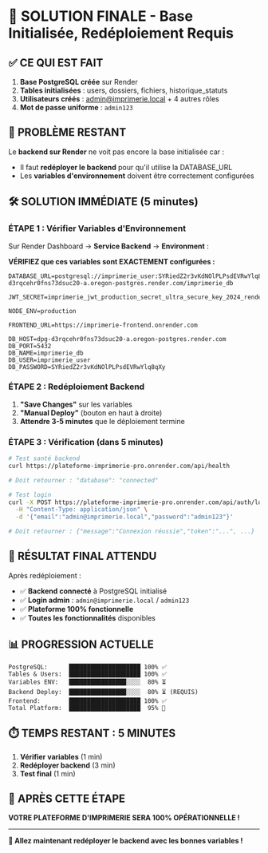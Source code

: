 # 🚀 SOLUTION FINALE - Base Initialisée, Redéploiement Requis

## ✅ CE QUI EST FAIT

1. **Base PostgreSQL créée** sur Render
2. **Tables initialisées** : users, dossiers, fichiers, historique_statuts  
3. **Utilisateurs créés** : admin@imprimerie.local + 4 autres rôles
4. **Mot de passe uniforme** : `admin123`

## 🚨 PROBLÈME RESTANT

Le **backend sur Render** ne voit pas encore la base initialisée car :
- Il faut **redéployer le backend** pour qu'il utilise la DATABASE_URL
- Les **variables d'environnement** doivent être correctement configurées

## 🛠️ SOLUTION IMMÉDIATE (5 minutes)

### **ÉTAPE 1 : Vérifier Variables d'Environnement**

Sur Render Dashboard → **Service Backend** → **Environment** :

**VÉRIFIEZ que ces variables sont EXACTEMENT configurées :**

```env
DATABASE_URL=postgresql://imprimerie_user:SYRiedZ2r3vKdNOlPLPsdEVRwYlq8qXy@dpg-d3rqcehr0fns73dsuc20-a.oregon-postgres.render.com/imprimerie_db

JWT_SECRET=imprimerie_jwt_production_secret_ultra_secure_key_2024_render

NODE_ENV=production

FRONTEND_URL=https://imprimerie-frontend.onrender.com

DB_HOST=dpg-d3rqcehr0fns73dsuc20-a.oregon-postgres.render.com
DB_PORT=5432
DB_NAME=imprimerie_db
DB_USER=imprimerie_user
DB_PASSWORD=SYRiedZ2r3vKdNOlPLPsdEVRwYlq8qXy
```

### **ÉTAPE 2 : Redéploiement Backend**

1. **"Save Changes"** sur les variables
2. **"Manual Deploy"** (bouton en haut à droite)
3. **Attendre 3-5 minutes** que le déploiement termine

### **ÉTAPE 3 : Vérification (dans 5 minutes)**

```bash
# Test santé backend
curl https://plateforme-imprimerie-pro.onrender.com/api/health

# Doit retourner : "database": "connected"

# Test login 
curl -X POST https://plateforme-imprimerie-pro.onrender.com/api/auth/login \
  -H "Content-Type: application/json" \
  -d '{"email":"admin@imprimerie.local","password":"admin123"}'

# Doit retourner : {"message":"Connexion réussie","token":"...", ...}
```

## 🎯 RÉSULTAT FINAL ATTENDU

Après redéploiement :
- ✅ **Backend connecté** à PostgreSQL initialisé
- ✅ **Login admin** : `admin@imprimerie.local` / `admin123`
- ✅ **Plateforme 100% fonctionnelle**
- ✅ **Toutes les fonctionnalités** disponibles

## 📊 PROGRESSION ACTUELLE

```
PostgreSQL:      ████████████████████ 100% ✅
Tables & Users:  ████████████████████ 100% ✅ 
Variables ENV:   ████████████████░░░░  80% ⏳
Backend Deploy:  ████████████████░░░░  80% ⏳ (REQUIS)
Frontend:        ████████████████████ 100% ✅
Total Platform:  ████████████████████  95% 🚀
```

## ⏱️ TEMPS RESTANT : 5 MINUTES

1. **Vérifier variables** (1 min)
2. **Redéployer backend** (3 min)  
3. **Test final** (1 min)

## 🎊 APRÈS CETTE ÉTAPE

**VOTRE PLATEFORME D'IMPRIMERIE SERA 100% OPÉRATIONNELLE !**

---

**🚀 Allez maintenant redéployer le backend avec les bonnes variables !**